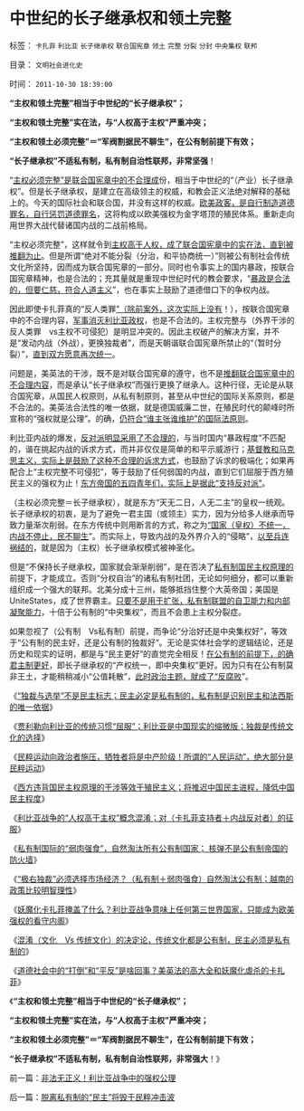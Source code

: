 # 中世纪的长子继承权和领土完整

标签： `卡扎菲` `利比亚` `长子继承权` `联合国宪章` `领土` `完整` `分裂` `分封` `中央集权` `联邦` 

目录： `文明社会进化史`

时间： `2011-10-30 18:39:00`

**“主权和领土完整”相当于中世纪的“长子继承权”；**

**“主权和领土完整”实在法，与“人权高于主权”严重冲突；**

**“主权和领土必须完整”＝“军阀割据民不聊生”，在公有制前提下有效；**

**“长子继承权”不适私有制，私有制自治性联邦，非常坚强**！

“[主权必须完整”是联合国宪章中的不合理成](../../../2011/4/3/国民主权原理下没有“独立”诉求.md)份，相当于中世纪的“（产业）长子继承权”。但是长子继承权，是建立在高级领主的权威，和教会正义法绝对解释的基础上的。今天的国际社会和联合国，并没有这样的权威。[欧美政客，是自行制造道德罪名，自行惩罚道德罪名](../../../2011/1/24/什么是法治？中世纪道德法庭公信力何来？.md)，这将构成以欧美强权为金字塔顶的殖民体系。重新走向用世界大战代替诸国内战的二战前格局。

“主权必须完整”，这样就令到[主权高于人权，成了联合国宪章中的实在法，直到被推翻为止](../../../2011/3/25/“人权高于主权”与《联合国宪章》的“冲突”.md)。但是所谓“绝对不能分裂（分治，和平协商统一）”则被公有制社会传统文化所坚持，因而成为联合国宪章的一部分。同时也令事实上的国内暴政，按联合国宪章精神，也是合法的；充其量就是重现中世纪时代的教会要求，“[暴政是合法的，但要仁慈，符合人道主义](../../../2011/3/26/人权高于主权＝人权先于主权＝主权源于人权.md)”，也在事实上鼓励了道德借口下的争权内战。

因此即使卡扎菲真的“反人类罪[”（除前案外，这次实际上没有](../../../2011/4/22/对卡扎菲的新鲜指控几无成立.md)！），按联合国宪章中的不合理内容，[军事消灭利比亚政权](../../../2011/10/21/北约军事征服了利比亚政权.md)，也是不合法的。主权完整与（外界干涉的反人类罪　vs主权不可侵犯）是明显冲突的。因此主权破产的解决方案，并不是“发动内战（外战），更换独裁者”，而是天朝谐联合国宪章所禁止的“（暂时分裂）”，[直到双方愿意再次统一](../../../2011/1/7/国民主权原理和主权管理者；.md)。

问题是，美英法的干涉，既不是对联合国宪章的遵守，也不是[推翻联合国宪章中的不合理内容](../../../2011/3/27/“善意”推翻《联合国宪章》将推翻联合国.md)，而是承认“长子继承权”而强行更换了继承人。这种行径，无论是从联合国宪章，从国民人权原则，从私有制原则，甚至从中世纪的国际关系原则，都是不合法的。美英法合法性的唯一依据，就是德国威廉二世，在殖民时代的颠峰时所宣称的“强权就是公理”。的确，[仍符合“谁主张谁维护”的国际法原则](../../../2011/10/7/法制的核心是习惯法，习惯法不是实在法，更非自然法.md)。

利比亚内战的爆发，[反对派明显采用了不合理的](../../../2011/4/14/利比亚反对派最精明的严重错误.md)，与当时国内“暴政程度”不匹配的，谐在挑起内战的诉求方式，而并非仅仅是简单的和平示威游行；[基督教和马克思主义，实际上是鼓励了这种不合理的诉求方式](../../../2009/5/17/民主价值观不能持有政治野心.md)，也鼓励了诉求的极端化；如果再配合上“主权完整不可侵犯”，等于鼓励了任何弱国的内战，直到它们屈服于西方殖民主义的强权为止！[东方帝国的五四青年们，实际上是据此“支持反对派”](../../../2010/5/14/唯恐天下不乱的革命家.md)。

（主权必须完整＝长子继承权），就是东方“天无二日，人无二主”的皇权一统观。长子继承权的初衷，是为了避免一君主国（或领主）实力，因为分给多人继承而导致力量渐次削弱。在东方传统中则用断言的方式，称之为[“国家（皇权）不统一，内战不停止，民不聊生](../../../2011/1/10/“联省自治”军阀混战必定导致中央集权.md)”。而实际上，导致内战的及外界介入的“侵略”，[以至兵连祸结的](../../../2011/4/5/西方出口民主，东方进口内战.md)，就是因为（主权）长子继承权模式被神圣化。

但是“不保持长子继承权，国家就会渐渐削弱”，是在否决了[私有制国民主权原理的](../../../2011/4/2/国民主权原理就是稳定的统一.md)前提下，才能成立。否则“分权自治”的诸私有制社团，无论如何细分，都可以重新组织成一个强大的联邦。北美分成十三州，能够抵挡住整个大英帝国；美国是UniteStates，成了世界霸主。[只要不是用于扩张，私有制联盟的自卫能力和内部凝聚能力](../../../2011/10/25/个人主义社会紧密互助（团结）非东方传统所能想象.md)，十倍于公有制的“中央集权”，而且不会患上主权分裂症。

如果忽视了（公有制　Vs私有制）前提，而争论“分治好还是中央集权好”，等效于“公有制的民主好，还是公有制的独裁好”。无论是实体社会学的逻辑结论，还是历史和现实的证明，都是与“民主更好”的直觉完全相反！[在公有制的前提下，的确君主制更好](../../../2010/8/17/民主未必进步;；“君权私有”是公有制的必然.md)，即长子继承权的“产权统一，即中央集权”更好。因为只有在公有制莫非王土，才能稍稍减小“公值耗散”，[此时政治主题，就成了“反腐败](../../../2010/3/1/讲民主的反腐败，从何说起？.md)”。

《[“独裁与选举”不是民主标志；民主必定是私有制的，私有制是识别民主和法西斯的唯一依据](../../../2011/10/26/私有制是识别民主的唯一根据.md)》

《[贾利勒向利比亚的传统习惯“屈服”；利比亚是中国现实的缩微版；独裁是传统文化的选择](../../../2011/10/26/新利比亚不民主；独裁是传统文化的现实选择.md)》

《[民粹运动向政治者施压，牺牲者将是中产阶级！所谓的“人民运动”，绝大部分是民粹运动](../../../2011/10/27/所谓的“人民群众运动”，绝大部分是民粹运动.md)》

《[西方违背国民主权原理的干涉等效于殖民主义；将推迟中国民主进程，降低中国民主程度](../../../2011/10/27/拒绝西方的殖民主义，是中国根本性的人权.md)》

《[利比亚战争的“人权高于主权”概念混淆；对（卡扎菲支持者＋内战反对者）的征服](../../../2011/10/28/美英法是不道德的，卡扎菲是不冤枉的.md)》

《[私有制国际的“弱肉强食”，自然淘汰所有公有制国家； 核弹不是公有制帝国的防火墙](../../../2011/10/28/“弱肉强食”自然淘汰所有公有制的独裁.md)》

《[“极右独裁”必须选择市场经济？（私有制＋弱肉强食）自然淘汰公有制；越南的政策比较明智理性](../../../2011/10/28/“极右独裁”必须选择私有制；越南政策更明智理性.md)》

《[妖魔化卡扎菲掩盖了什么？利比亚战争意味上任何第三世界国家，只能成为欧美强权的看守内阁](http://blog.sina.com.cn/s/blog_5563a64d0102duqu.html)》

《[混淆（文化　Vs 传统文化）的决定论，传统文化都是公有制，民主必须是私有制的](../../../2011/10/29/混淆（文化Vs传统文化）的决定论，掩盖了（私有制＝民主）.md)》

《[道德社会中的“打倒”和“平反”是啥回事？美英法的高大全和妖魔化虐杀的卡扎菲](../../../2011/10/29/道德社会中的“打倒”和“平反”是啥回事？.md)》

《**“主权和领土完整”相当于中世纪的“长子继承权”；**

**“主权和领土完整”实在法，与“人权高于主权”严重冲突；**

**“主权和领土必须完整”＝“军阀割据民不聊生”，在公有制前提下有效；**

**“长子继承权”不适私有制，私有制自治性联邦，非常强大**！》



前一篇：[非法无正义！利比亚战争中的强权公理](../../../2011/10/30/非法无正义！利比亚战争中的强权公理.md)

后一篇：[脱离私有制的“民主”将毁于民粹冲击波](../../../2011/10/30/脱离私有制的“民主”将毁于民粹冲击波.md)